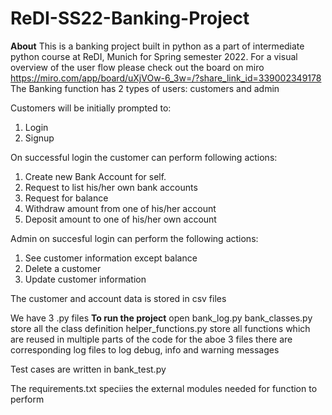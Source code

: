 # ReDI-SS22-Banking-Project
**About**
This is a banking project built in python as a part of intermediate python course at ReDI, Munich for Spring semester 2022.
For a visual overview of the user flow please check out the board on miro https://miro.com/app/board/uXjVOw-6_3w=/?share_link_id=339002349178
The Banking function has 2 types of users: customers and admin

Customers will be initially prompted to:
1. Login
2. Signup

On successful login the customer can perform following actions:
1. Create new Bank Account for self.
2. Request to list his/her own bank accounts
3. Request for balance
4. Withdraw amount from one of his/her account
5. Deposit amount to one of his/her own account

Admin on succesful login can perform the following actions:
1. See customer information except balance
2. Delete a customer
3. Update customer information

The customer and account data is stored in csv files

We have 3 .py files
**To run the project** open bank_log.py
bank_classes.py store all the class definition
helper_functions.py store all functions which are reused in multiple parts of the code
for the aboe 3 files there are corresponding log files to log debug, info and warning messages

Test cases are written in bank_test.py

The requirements.txt speciies the external modules needed for function to perform
